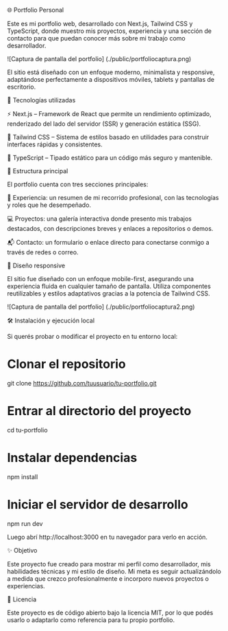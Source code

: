 🌐 Portfolio Personal

Este es mi portfolio web, desarrollado con Next.js, Tailwind CSS y TypeScript, donde muestro mis proyectos, experiencia y una sección de contacto para que puedan conocer más sobre mi trabajo como desarrollador.

![Captura de pantalla del portfolio] (./public/portfoliocaptura.png)

El sitio está diseñado con un enfoque moderno, minimalista y responsive, adaptándose perfectamente a dispositivos móviles, tablets y pantallas de escritorio.

🚀 Tecnologías utilizadas

⚡ Next.js – Framework de React que permite un rendimiento optimizado, renderizado del lado del servidor (SSR) y generación estática (SSG).

🎨 Tailwind CSS – Sistema de estilos basado en utilidades para construir interfaces rápidas y consistentes.

🔷 TypeScript – Tipado estático para un código más seguro y mantenible.

🧩 Estructura principal

El portfolio cuenta con tres secciones principales:

🧠 Experiencia: un resumen de mi recorrido profesional, con las tecnologías y roles que he desempeñado.

💻 Proyectos: una galería interactiva donde presento mis trabajos destacados, con descripciones breves y enlaces a repositorios o demos.

📬 Contacto: un formulario o enlace directo para conectarse conmigo a través de redes o correo.

📱 Diseño responsive

El sitio fue diseñado con un enfoque mobile-first, asegurando una experiencia fluida en cualquier tamaño de pantalla.
Utiliza componentes reutilizables y estilos adaptativos gracias a la potencia de Tailwind CSS.


![Captura de pantalla del portfolio] (./public/portfoliocaptura2.png)

🛠️ Instalación y ejecución local

Si querés probar o modificar el proyecto en tu entorno local:

# Clonar el repositorio
git clone https://github.com/tuusuario/tu-portfolio.git

# Entrar al directorio del proyecto
cd tu-portfolio

# Instalar dependencias
npm install

# Iniciar el servidor de desarrollo
npm run dev


Luego abrí http://localhost:3000
 en tu navegador para verlo en acción.

✨ Objetivo

Este proyecto fue creado para mostrar mi perfil como desarrollador, mis habilidades técnicas y mi estilo de diseño.
Mi meta es seguir actualizándolo a medida que crezco profesionalmente e incorporo nuevos proyectos o experiencias.

🧾 Licencia

Este proyecto es de código abierto bajo la licencia MIT, por lo que podés usarlo o adaptarlo como referencia para tu propio portfolio.